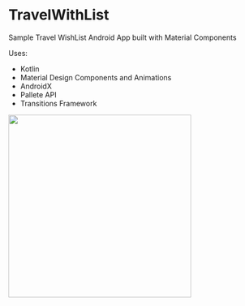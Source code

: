 # TravelWithList
Sample Travel WishList Android App built with Material Components

Uses:
- Kotlin
- Material Design Components and Animations
- AndroidX
- Pallete API
- Transitions Framework

<img src="https://github.com/gshockv/TravelWithList/blob/master/app/assets/app_demo_video.gif" width="360" />
